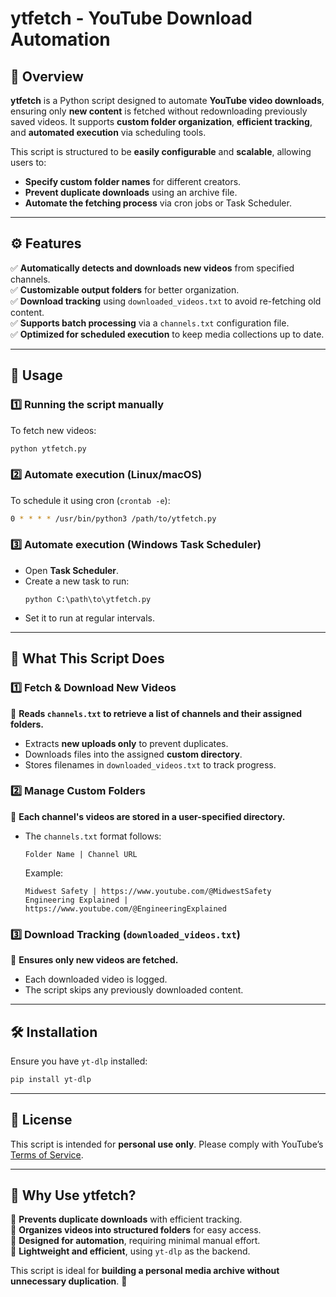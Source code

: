 # **ytfetch - YouTube Download Automation**

## **📌 Overview**
**ytfetch** is a Python script designed to automate **YouTube video downloads**, ensuring only **new content** is fetched without redownloading previously saved videos. It supports **custom folder organization**, **efficient tracking**, and **automated execution** via scheduling tools.

This script is structured to be **easily configurable** and **scalable**, allowing users to:
- **Specify custom folder names** for different creators.
- **Prevent duplicate downloads** using an archive file.
- **Automate the fetching process** via cron jobs or Task Scheduler.

---

## **⚙️ Features**
✅ **Automatically detects and downloads new videos** from specified channels.  
✅ **Customizable output folders** for better organization.  
✅ **Download tracking** using `downloaded_videos.txt` to avoid re-fetching old content.  
✅ **Supports batch processing** via a `channels.txt` configuration file.  
✅ **Optimized for scheduled execution** to keep media collections up to date.  

---

## **🚀 Usage**
### **1️⃣ Running the script manually**
To fetch new videos:
```bash
python ytfetch.py
```

### **2️⃣ Automate execution (Linux/macOS)**
To schedule it using cron (`crontab -e`):
```bash
0 * * * * /usr/bin/python3 /path/to/ytfetch.py
```

### **3️⃣ Automate execution (Windows Task Scheduler)**
- Open **Task Scheduler**.
- Create a new task to run:
  ```
  python C:\path\to\ytfetch.py
  ```
- Set it to run at regular intervals.

---

## **📂 What This Script Does**
### **1️⃣ Fetch & Download New Videos**
📌 **Reads `channels.txt` to retrieve a list of channels and their assigned folders.**  
- Extracts **new uploads only** to prevent duplicates.  
- Downloads files into the assigned **custom directory**.  
- Stores filenames in `downloaded_videos.txt` to track progress.  

### **2️⃣ Manage Custom Folders**
📌 **Each channel's videos are stored in a user-specified directory.**  
- The `channels.txt` format follows:
  ```
  Folder Name | Channel URL
  ```
  Example:
  ```
  Midwest Safety | https://www.youtube.com/@MidwestSafety
  Engineering Explained | https://www.youtube.com/@EngineeringExplained
  ```

### **3️⃣ Download Tracking (`downloaded_videos.txt`)**
📌 **Ensures only new videos are fetched.**  
- Each downloaded video is logged.
- The script skips any previously downloaded content.

---

## **🛠 Installation**
Ensure you have `yt-dlp` installed:
```bash
pip install yt-dlp
```

---

## **📜 License**
This script is intended for **personal use only**. Please comply with YouTube’s [Terms of Service](https://www.youtube.com/t/terms).

---

## **📌 Why Use ytfetch?**
🔹 **Prevents duplicate downloads** with efficient tracking.  
🔹 **Organizes videos into structured folders** for easy access.  
🔹 **Designed for automation**, requiring minimal manual effort.  
🔹 **Lightweight and efficient**, using `yt-dlp` as the backend.  

This script is ideal for **building a personal media archive without unnecessary duplication**. 🚀

